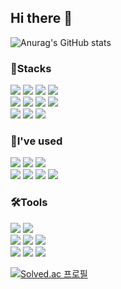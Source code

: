 ## Hi there 👋

![Anurag's GitHub stats](https://github-readme-stats.vercel.app/api?username=rwerqer&show_icons=true&theme=②buefy)

<div>
<h3>💪Stacks</h3>
<img src="https://img.shields.io/badge/html5-E34F26?style=for-the-badge&logo=html5&logoColor=white">
<img src="https://img.shields.io/badge/css-1572B6?style=for-the-badge&logo=css3&logoColor=white">
<img src="https://img.shields.io/badge/javascript-F7DF1E?style=for-the-badge&logo=javascript&logoColor=black">
<img src="https://img.shields.io/badge/jquery-0769AD?style=for-the-badge&logo=jquery&logoColor=white"><br>
<img src="https://img.shields.io/badge/react-61DAFB?style=for-the-badge&logo=react&logoColor=black">
<img src="https://img.shields.io/badge/node.js-339933?style=for-the-badge&logo=Node.js&logoColor=white">
<img src="https://img.shields.io/badge/bootstrap-7952B3?style=for-the-badge&logo=bootstrap&logoColor=white">
<img src="https://img.shields.io/badge/fontawesome-339AF0?style=for-the-badge&logo=fontawesome&logoColor=white"><br>
<img src="https://img.shields.io/badge/python-3776AB?style=for-the-badge&logo=python&logoColor=white">
<img src="https://img.shields.io/badge/django-092E20?style=for-the-badge&logo=django&logoColor=white">
<img src="https://img.shields.io/badge/git-F05032?style=for-the-badge&logo=git&logoColor=white">
</div>

<div>
<h3>🌱I've used</h3>
<img src="https://img.shields.io/badge/apache-D22128?style=for-the-badge&logo=apache&logoColor=white">
<img src="https://img.shields.io/badge/php-777BB4?style=for-the-badge&logo=php&logoColor=white">
<img src="https://img.shields.io/badge/mysql-4479A1?style=for-the-badge&logo=mysql&logoColor=white"><br>
<img src="https://img.shields.io/badge/linux-FCC624?style=for-the-badge&logo=linux&logoColor=black">
<img src="https://img.shields.io/badge/sqlite-003B57?style=for-the-badge&logo=sqlite&logoColor=white">
<img src="https://img.shields.io/badge/mongoDB-47A248?style=for-the-badge&logo=MongoDB&logoColor=white">
<img src="https://img.shields.io/badge/slcak-4A154B?style=for-the-badge&logo=slack&logoColor=white">
</div>

<div>
<h3>🛠️Tools</h3>
<img src="https://img.shields.io/badge/github-181717?style=for-the-badge&logo=github&logoColor=white">
<img src="https://img.shields.io/badge/notion-000000?style=for-the-badge&logo=notion&logoColor=white"><br>
<img src="https://img.shields.io/badge/visual studio code-007ACC?style=for-the-badge&logo=visualstudiocode&logoColor=white">
<img src="https://img.shields.io/badge/pycharm-000000?style=for-the-badge&logo=pycharm&logoColor=white">
<img src="https://img.shields.io/badge/atom-66595C?style=for-the-badge&logo=atom&logoColor=white"><br>
<img src="https://img.shields.io/badge/figma-F24E1E?style=for-the-badge&logo=figma&logoColor=white">
<img src="https://img.shields.io/badge/photoshop-31A8FF?style=for-the-badge&logo=AdobePhotoshop&logoColor=white">
<img src="https://img.shields.io/badge/premiere-9999FF?style=for-the-badge&logo=AdobePremierePro&logoColor=white">
</div>

[![Solved.ac
프로필](http://mazassumnida.wtf/api/v2/generate_badge?boj={handle})](https://solved.ac/tomong02)

<!--
**rwerqer/rwerqer** is a ✨ _special_ ✨ repository because its `README.md` (this file) appears on your GitHub profile.

Here are some ideas to get you started:

- 🔭 I’m currently working on ...
- 🌱 I’m currently learning ...
- 👯 I’m looking to collaborate on ...
- 🤔 I’m looking for help with ...
- 💬 Ask me about ...
- 📫 How to reach me: ...
- 😄 Pronouns: ...
- ⚡ Fun fact: ...
-->
